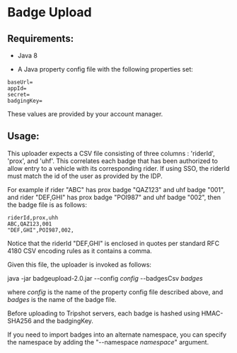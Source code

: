 # Badge Upload

## Requirements:

- Java 8

- A Java property config file with the following properties set:

~~~~
baseUrl=
appId=
secret=
badgingKey=
~~~~

These values are provided by your account manager.



## Usage:

This uploader expects a CSV file consisting of three columns : 'riderId', 'prox', and 'uhf'. This correlates each badge that has been authorized to allow entry to a vehicle
with its corresponding rider. If using SSO, the riderId must match the id of the user as provided by the IDP.

For example if rider "ABC" has prox badge "QAZ123" and uhf badge "001", and rider "DEF,GHI" has prox badge "POI987" and uhf badge "002", then the badge file is as follows:

```
riderId,prox,uhh
ABC,QAZ123,001
"DEF,GHI",POI987,002,
```

Notice that the riderId "DEF,GHI" is enclosed in quotes per standard RFC 4180 CSV encoding rules as it contains a comma.

Given this file, the uploader is invoked as follows:
 
java -jar badgeupload-2.0.jar  --config *config* --badgesCsv *badges*
 
where *config* is the name of the property config file described above, and *badges* is the name of the badge file.

Before uploading to Tripshot servers, each badge is hashed using HMAC-SHA256 and the badgingKey.

If you need to import badges into an alternate namespace, you can specify the namespace by adding the "--namespace *namespace*" argument.

